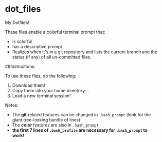 # dot_files
My Dotfiles!

These files enable a colorful terminal prompt that:
  - is colorful
  - has a descriptive prompt
  - Realizes when it's in a git repository and lists the current branch and the status (if any) of all un-committed files.

##Instructions:

To use these files, do the following:

  1. Download them!
  2. Copy them into your home directory: <code>~</code>
  3. Load a new terminal session!


Notes:
  - The <b>git</b> related features can be changed in <code>.bash_prompt</code> (look for the giant tree-looking bundle of lines)
  - The <b>color</b> features are also in <code>.bash_prompt</code>
  - <b>the first 7 lines of <code>.bash_profile</code> are necessary for <code>.bash_prompt</code> to work!
